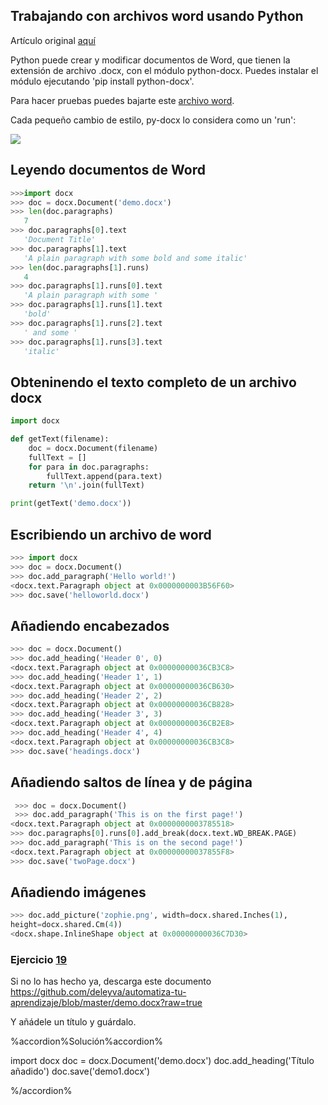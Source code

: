 ## Trabajando con archivos word usando Python

Artículo original [aquí](https://automatetheboringstuff.com/chapter13/)

Python puede crear y modificar documentos de Word, que tienen la extensión de archivo .docx, con el módulo python-docx. Puedes instalar el módulo ejecutando 'pip install python-docx'.

Para hacer pruebas puedes bajarte este [archivo word](https://github.com/deleyva/automatiza-tu-aprendizaje/blob/master/demo.docx?raw=true).

Cada pequeño cambio de estilo, py-docx lo considera como un 'run':

![](img/https://automatetheboringstuff.com/images/000017.png)

## Leyendo documentos de Word

```python
>>>import docx
>>> doc = docx.Document('demo.docx')
>>> len(doc.paragraphs)
   7
>>> doc.paragraphs[0].text
   'Document Title'
>>> doc.paragraphs[1].text
   'A plain paragraph with some bold and some italic'
>>> len(doc.paragraphs[1].runs)
   4
>>> doc.paragraphs[1].runs[0].text
   'A plain paragraph with some '
>>> doc.paragraphs[1].runs[1].text
   'bold'
>>> doc.paragraphs[1].runs[2].text
   ' and some '
>>> doc.paragraphs[1].runs[3].text
   'italic'
```

## Obteninendo el texto completo de un archivo docx

```python
import docx

def getText(filename):
    doc = docx.Document(filename)
    fullText = []
    for para in doc.paragraphs:
        fullText.append(para.text)
    return '\n'.join(fullText)

print(getText('demo.docx'))
```

## Escribiendo un archivo de word

```python
>>> import docx
>>> doc = docx.Document()
>>> doc.add_paragraph('Hello world!')
<docx.text.Paragraph object at 0x0000000003B56F60>
>>> doc.save('helloworld.docx')
```

## Añadiendo encabezados

```python
>>> doc = docx.Document()
>>> doc.add_heading('Header 0', 0)
<docx.text.Paragraph object at 0x00000000036CB3C8>
>>> doc.add_heading('Header 1', 1)
<docx.text.Paragraph object at 0x00000000036CB630>
>>> doc.add_heading('Header 2', 2)
<docx.text.Paragraph object at 0x00000000036CB828>
>>> doc.add_heading('Header 3', 3)
<docx.text.Paragraph object at 0x00000000036CB2E8>
>>> doc.add_heading('Header 4', 4)
<docx.text.Paragraph object at 0x00000000036CB3C8>
>>> doc.save('headings.docx')
```

## Añadiendo saltos de línea y de página

```python
 >>> doc = docx.Document()
 >>> doc.add_paragraph('This is on the first page!')
<docx.text.Paragraph object at 0x0000000003785518>
>>> doc.paragraphs[0].runs[0].add_break(docx.text.WD_BREAK.PAGE)
>>> doc.add_paragraph('This is on the second page!')
<docx.text.Paragraph object at 0x00000000037855F8>
>>> doc.save('twoPage.docx')
```

## Añadiendo imágenes

```python
>>> doc.add_picture('zophie.png', width=docx.shared.Inches(1),
height=docx.shared.Cm(4))
<docx.shape.InlineShape object at 0x00000000036C7D30>
```

### Ejercicio [19](https://docs.google.com/forms/d/e/1FAIpQLSdsxmIS-2zN82h3nHVyGRwfArroC42v9Fia0i6DGn0-l10eXA/viewform?authuser=0)

Si no lo has hecho ya, descarga este documento https://github.com/deleyva/automatiza-tu-aprendizaje/blob/master/demo.docx?raw=true

Y añádele un título y guárdalo.


%accordion%Solución%accordion%

import docx
doc = docx.Document('demo.docx')
doc.add_heading('Título añadido')
doc.save('demo1.docx')

%/accordion%

